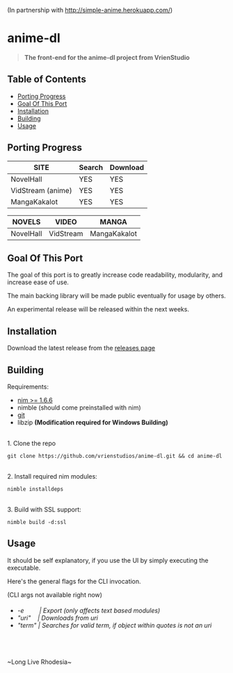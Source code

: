 (In partnership with http://simple-anime.herokuapp.com/)

# anime-dl
> <strong>The front-end for the anime-dl project from VrienStudio</strong>
## Table of Contents
- [Porting Progress](#porting-progress)
- [Goal Of This Port](#goal-of-this-port)
- [Installation](#installation)
- [Building](#building)
- [Usage](#usage)
## Porting Progress

| SITE              | Search | Download |
|-------------------|--------|----------|
| NovelHall         | YES    | YES      |
| VidStream (anime) | YES    | YES      |
| MangaKakalot      | YES    | YES      |

| NOVELS    | VIDEO     | MANGA         |
|-----------|-----------|---------------|
| NovelHall | VidStream | MangaKakalot  |

## Goal Of This Port

The goal of this port is to greatly increase code readability, modularity, and increase ease of use.

The main backing library will be made public eventually for usage by others.

An experimental release will be released within the next weeks.

## Installation
Download the latest release from the [releases page](https://github.com/vrienstudios/anime-dl/releases)

## Building
Requirements:
* [nim >= 1.6.6](https://nim-lang.org/install.html)
* nimble (should come preinstalled with nim)
* [git](https://git-scm.com/)
* libzip 
<strong>(Modification required for Windows Building)</strong>

<br>1. Clone the repo<br>
```
git clone https://github.com/vrienstudios/anime-dl.git && cd anime-dl
```
<br>2. Install required nim modules:<br>
```
nimble installdeps
```
<br>3. Build with SSL support:<br>
```
nimble build -d:ssl
```
## Usage
It should be self explanatory, if you use the UI by simply executing the executable.

Here's the general flags for the CLI invocation.

(CLI args not available right now)
<h6>
<ul>
    <li>-e&nbsp;&nbsp;&nbsp;&nbsp;&nbsp;&nbsp;&nbsp;&nbsp;&nbsp;| Export (only affects text based modules)</li>
    <li>"uri"&nbsp;&nbsp;&nbsp;&nbsp;| Downloads from uri</li>
    <li>"term"&nbsp;| Searches for valid term, if object within quotes is not an uri</li>
</ul>
</h6>

<br>
<br>
~Long Live Rhodesia~
